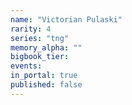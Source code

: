 ```yaml
---
name: "Victorian Pulaski"
rarity: 4
series: "tng"
memory_alpha: ""
bigbook_tier:
events:
in_portal: true
published: false
---
```


